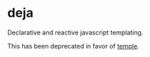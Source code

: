 # deja

Declarative and reactive javascript templating.

This has been deprecated in favor of [temple](https://github.com/the-swerve/temple).
